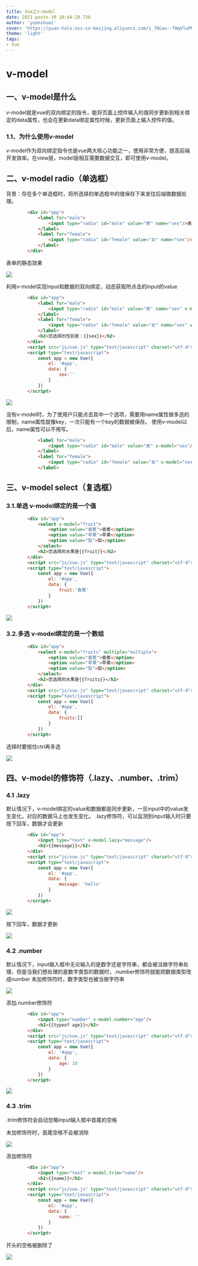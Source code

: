 ```yaml
---
title: Vue之v-model
date: 2021-posts-30 10:44:20.736
author: 'yuanshuai'
cover: 'https://yuan-halo.oss-cn-beijing.aliyuncs.com/1_7OCwu--TWqVluPMsZdzWKw-34ce1bcaed3b4c59a2183cf00af73987_1622733997113.png'
theme: 'light'
tags: 
- Vue
---
```


# v-model

## 一、v-model是什么

v-model就是vue的双向绑定的指令，能将页面上控件输入的值同步更新到相关绑定的data属性，也会在更新data绑定属性时候，更新页面上输入控件的值。

### 1.1、为什么使用v-model

v-model作为双向绑定指令也是vue两大核心功能之一，使用非常方便，提高前端开发效率。在view层，model层相互需要数据交互，即可使用v-model。

## 二、v-model radio（单选框）

背景：存在多个单选框时，将所选择的单选框中的值保存下来发往后端做数据处理。

```html
        <div id="app">
            <label for="male">
                <input type="radio" id="male" value="男" name="sex"/>男
            </label>
            <label for="female">
                <input type="radio" id="female" value="女" name="sex"/>女
            </label>            
        </div>
```

表单的静态效果

![](https://hexobbblog.oss-cn-beijing.aliyuncs.com/images/vue/123.png)

利用v-model实现input和数据的双向绑定，动态获取所点击的input的value

```html
        <div id="app">
            <label for="male">
                <input type="radio" id="male" value="男" name="sex" v-model="sex"/>男
            </label>
            <label for="female">
                <input type="radio" id="female" value="女" name="sex" v-model="sex"/>女
            </label>            
            <h2>您选择的性别是：{{sex}}</h2>
        </div>
        <script src="js/vue.js" type="text/javascript" charset="utf-8"></script>
        <script type="text/javascript">
            const app = new Vue({
                el: '#app',
                data: {
                    sex:''
                }
            })
        </script>
```

![](https://hexobbblog.oss-cn-beijing.aliyuncs.com/images/vue/124.png)

没有v-model时，为了使用户只能点击其中一个选项，需要用name属性做多选的限制，name属性就像key，一次只能有一个key的数据被保存。
使用v-model以后，name属性可以不用写。

```html
            <label for="male">
                <input type="radio" id="male" value="男" v-model="sex"/>男
            </label>
            <label for="female">
                <input type="radio" id="female" value="女" v-model="sex"/>女
            </label>    
```

## 三、v-model select（复选框）

### 3.1.单选 v-model绑定的是一个值

```html
        <div id="app">
            <select v-model="fruit">
                <option value="香蕉">香蕉</option>
                <option value="苹果">苹果</option>
                <option value="梨">梨</option>
            </select>
            <h2>您选择的水果是{{fruit}}</h2>
        </div>
        <script src="js/vue.js" type="text/javascript" charset="utf-8"></script>
        <script type="text/javascript">
            const app = new Vue({
                el: '#app',
                data: {
                    fruit:'香蕉'
                }
            })
        </script>
```

![](https://hexobbblog.oss-cn-beijing.aliyuncs.com/images/vue/125.png)

### 3.2.多选 v-model绑定的是一个数组

```html
        <div id="app">
            <select v-model="fruits" multiple="multiple">
                <option value="香蕉">香蕉</option>
                <option value="苹果">苹果</option>
                <option value="梨">梨</option>
            </select>
            <h2>您选择的水果是{{fruits}}</h2>
        </div>
        <script src="js/vue.js" type="text/javascript" charset="utf-8"></script>
        <script type="text/javascript">
            const app = new Vue({
                el: '#app',
                data: {
                    fruits:[]
                }
            })
        </script>
```

选择时要按住ctrl再多选

![](https://hexobbblog.oss-cn-beijing.aliyuncs.com/images/vue/126.png)

## 四、v-model的修饰符（.lazy、.number、.trim）

### 4.1 .lazy

默认情况下，v-model绑定的value和数据都是同步更新，一旦input中的value发生变化，对应的数据马上也发生变化。
.lazy修饰符，可以监测到input输入时只要按下回车，数据才会更新

```html
        <div id="app">
            <input type="text" v-model.lazy="message"/>
            <h2>{{message}}</h2>
        </div>
        <script src="js/vue.js" type="text/javascript" charset="utf-8"></script>
        <script type="text/javascript">
            const app = new Vue({
                el: '#app',
                data: {
                    message: 'hello'
                }
            })
        </script>
```

![](https://hexobbblog.oss-cn-beijing.aliyuncs.com/images/vue/127.png)

按下回车，数据才更新

![](https://hexobbblog.oss-cn-beijing.aliyuncs.com/images/vue/128.png)

### 4.2 .number

默认情况下，input输入框中无论输入的是数字还是字符串，都会被当做字符串处理，但是当我们想处理的是数字类型的数据时，.number修饰符就能把数据类型改成number
未加修饰符时，数字类型也被当做字符串

![](https://hexobbblog.oss-cn-beijing.aliyuncs.com/images/vue/129.png)

添加.number修饰符

```html
        <div id="app">
            <input type="number" v-model.number="age"/>
            <h2>{{typeof age}}</h2>
        </div>
        <script src="js/vue.js" type="text/javascript" charset="utf-8"></script>
        <script type="text/javascript">
            const app = new Vue({
                el: '#app',
                data: {
                    age: 18
                }
            })
        </script>
```

![](https://hexobbblog.oss-cn-beijing.aliyuncs.com/images/vue/130.png)

### 4.3 .trim

.trim修饰符会自动忽略input输入框中首尾的空格

未加修饰符时，首尾空格不会被消除

![](https://hexobbblog.oss-cn-beijing.aliyuncs.com/images/vue/131.png)

添加修饰符

```html
        <div id="app">
            <input type="text" v-model.trim="name"/>
            <h2>{{name}}</h2>
        </div>
        <script src="js/vue.js" type="text/javascript" charset="utf-8"></script>
        <script type="text/javascript">
            const app = new Vue({
                el: '#app',
                data: {
                    name: ''
                }
            })
        </script>
```

开头的空格被删除了

![](https://hexobbblog.oss-cn-beijing.aliyuncs.com/images/vue/132.png)